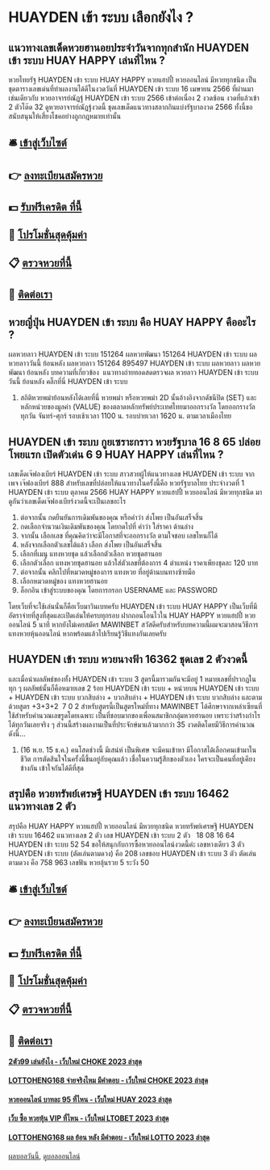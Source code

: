 # HUAYDEN เข้า ระบบ เลือกยังไง ?
## แนวทางเลขเด็ดหวยฮานอยประจำวันจากทุกสำนัก HUAYDEN เข้า ระบบ HUAY HAPPY เล่นที่ไหน ?
หวยไทยรัฐ HUAYDEN เข้า ระบบ HUAY HAPPY หวยแฮปปี้ หวยออนไลน์ มีหวยทุกชนิด เป็นชุดตารางเลขเด่นที่ทำผลงานได้ดีในงวดวันที่ HUAYDEN เข้า ระบบ 16 เมษายน 2566 ที่ผ่านมา เช่นเดียวกับ หวยอาจารย์ณัฏฐ์ HUAYDEN เข้า ระบบ 2566 เข้าต่อเนื่อง 2 งวดซ้อน งวดที่แล้วเข้า 2 ตัวโต๊ด 32 ดูหวยอาจารย์ณัฏฐ์งวดนี้ ชุดเลขเด็ดแนวทางสลากกินแบ่งรัฐบาลงวด 2566 ทั้งนี้ขอสนับสนุนให้เสี่ยงโชคอย่างถูกกฎหมายเท่านั้น

## 🛎 [เข้าสู่เว็บไซต์](https://bit.ly/3BG5bNw)
## 👉 [ลงทะเบียนสมัครหวย](https://bit.ly/3BG5bNw)
## 💵 [รับฟรีเครดิต ที่นี้](https://bit.ly/3C3mvgS)
## 👑 [โปรโมชั่นสุดคุ้มค่า](https://bit.ly/3C3mvgS)
## 📋 [ตรวจหวยที่นี้](https://bit.ly/3C3mvgS)
## 📱 [ติดต่อเรา](https://bit.ly/3C3mvgS)

## หวยญี่ปุ่น HUAYDEN เข้า ระบบ คือ HUAY HAPPY คืออะไร ?
ผลหวยลาว HUAYDEN เข้า ระบบ 151264 ผลหวยพัฒนา 151264 HUAYDEN เข้า ระบบ ผลหวยลาววันนี้ ย้อนหลัง
ผลหวยลาว 151264 895497
 HUAYDEN เข้า ระบบ ผลหวยลาว ผลหวยพัฒนา ย้อนหลัง 
บทความที่เกี่ยวข้อง
 แนวทางถ่ายทอดสดตรวจผล หวยลาว HUAYDEN เข้า ระบบ วันนี้ ย้อนหลัง คลิ๊กที่นี่ HUAYDEN เข้า ระบบ  
1. สถิติหวยพม่าย้อนหลังได้เลยที่นี่ หวยพม่า หรือหวยพม่า 2D นั้นอ้างอิงจากดัชนีปิด (SET) และหลักหน่วยของมูลค่า (VALUE) ของตลาดหลักทรัพย์ประเทศไทยมาออกรางวัล โดยออกรางวัลทุกวัน จันทร์-ศุกร์ รอบเช้าเวลา 1100 น. รอบบ่ายเวลา 1620 น. ตามเวลาเมืองไทย

## HUAYDEN เข้า ระบบ กูยเซราะกราว หวยรัฐบาล 16 8 65 ปล่อยโพยแรก เปิดตัวเด่น 6 9 HUAY HAPPY เล่นที่ไหน ?
เลขเด็ดเจ๊ฟองเบียร์ HUAYDEN เข้า ระบบ สาวสวยผู้ให้แนวทางเลข HUAYDEN เข้า ระบบ จากเพจ เจ๊ฟองเบียร์ 888 สำหรับเลขที่ปล่อยให้แนวทางในครั้งนี้คือ หวยรัฐบาลไทย ประจำงวดที่ 1 HUAYDEN เข้า ระบบ ตุลาคม 2566 HUAY HAPPY หวยแฮปปี้ หวยออนไลน์ มีหวยทุกชนิด มาดูกันว่าเลขเด็ดเจ๊ฟองเบียร์งวดนี้จะเป็นเลขอะไร
1. ต่อจากนั้น กดยืนยันการเดิมพันของคุณ หรือคำว่า ส่งโพย เป็นอันเสร็จสิ้น
2. กดเลือกจำนวนเงินเดิมพันของคุณ โดยกดไปที่ คำว่า ใส่ราคา ด้านล่าง
3. จากนั้น เลือกเลข ที่คุณคิดว่าจะมีโอกาสที่จะออกรางวัล ตามใจชอบ เลขไหนก็ได้
4. หลังจากเลือกตัวเลขได้แล้ว เลือก ส่งโพย เป็นอันเสร็จสิ้น
5. เลือกที่เมนู แทงหวยชุด แล้วเลือกตัวเลือก หวยชุดฮานอย
6. เลือกตัวเลือก แทงหวยชุดฮานอย แล้วใส่ตัวเลขที่ต้องการ 4 ตำแหน่ง ราคาเพียงชุดละ 120 บาท
7. ต่อจากนั้น คลิกไปที่หมวดหมู่ของการ แทงหวย ที่อยู่ด้านบนทางซ้ายมือ
8. เลือกหมวดหมู่ของ แทงหวยฮานอย
9. ล็อกอิน เข้าสู่ระบบของคุณ โดยการกรอก USERNAME และ PASSWORD

โดยเว็บที่จะใช้เล่นนั่นก็คือเว็บมาวินเบทครับ HUAYDEN เข้า ระบบ HUAY HAPPY เป็นเว็บที่มีอัตราจ่ายที่สูงที่สุดและเปิดเล่นให้ครบทุกรอบ ฝากถอนโอนไวใน HUAY HAPPY หวยแฮปปี้ หวยออนไลน์ 5 นาที
หากยังไม่เคยสมัคร MAWINBET
สวัสดีครับสำหรับบทความนี้ผมจะมาสอนวิธีการแทงหวยหุ้นออนไลน์
หากพร้อมแล้วไปเรียนรู้วิธีแทงกันเลยครับ

## HUAYDEN เข้า ระบบ หวยนางฟ้า 16362 ชุดเลข 2 ตัวงวดนี้
และเมื่อนำผลลัพธ์ของทั้ง HUAYDEN เข้า ระบบ 3 สูตรนี้มารวมกันจะมีอยู่ 1 หมายเลขที่ปรากฏในทุก ๆ ผลลัพธ์นั้นก็คือหมายเลข 2
ร้อย HUAYDEN เข้า ระบบ + หน่วยบน HUAYDEN เข้า ระบบ + HUAYDEN เข้า ระบบ บวกสิบล่าง + บวกสิบล่าง + HUAYDEN เข้า ระบบ บวกสิบล่าง และตามด้วยสูตร +3+3+2  7 0 2
สำหรับสูตรนี้เป็นสูตรใหม่ที่ทาง MAWINBET ได้ศึกษาจากเหล่าเซียนที่ใช้สำหรับคำนวณเลขรูดโดยเฉพาะ เป็นที่ชอบมากของเพื่อนสมาชิกกลุ่มหวยฮานอย เพราะว่าสร้างกำไรได้ทุกวันเลยจริง ๆ ส่วนนี้สร้างผลงานเป็นที่ประจักษ์มาแล้วมากกว่า 35 งวดติดโดยมีวิธีการคำนวณดังนี้…
1. (16 พ.ย. 15 ธ.ค.) คนโสดช่วงนี้ มีเสน่ห์ เป็นพิเศษ จะมีคนเข้าหา มีโอกาสได้เลือกคนเข้ามาในชีวิต การตัดสินใจในครั้งนี้ขึ้นอยู่กับคุณแล้ว เชื่อในความรู้สึกของตัวเอง ใครจะเป็นคนที่อยู่เคียงข้างกัน เข้าใจกันได้ดีที่สุด

## สรุปคือ หวยทรัพย์เศรษฐี HUAYDEN เข้า ระบบ 16462 แนวทางเลข 2 ตัว
สรุปคือ HUAY HAPPY หวยแฮปปี้ หวยออนไลน์ มีหวยทุกชนิด หวยทรัพย์เศรษฐี HUAYDEN เข้า ระบบ 16462 แนวทางเลข 2 ตัว เลข HUAYDEN เข้า ระบบ 2 ตัว   18 08 16 64 HUAYDEN เข้า ระบบ 52 54
ขอให้สนุกกับการซื้อหวยออนไลน์งวดนี้ค่ะ
เลขหางเดียว 3 ตัว HUAYDEN เข้า ระบบ (ตัดเล่นตามดวง) คือ 208
เลขชอบ HUAYDEN เข้า ระบบ 3 ตัว ตัดเล่นตามดวง คือ 758 963
เลขฟัน หวยลุ้นรวย 5
ระวัง 50

## 🛎 [เข้าสู่เว็บไซต์](https://bit.ly/3BG5bNw)
## 👉 [ลงทะเบียนสมัครหวย](https://bit.ly/3BG5bNw)
## 💵 [รับฟรีเครดิต ที่นี้](https://bit.ly/3C3mvgS)
## 👑 [โปรโมชั่นสุดคุ้มค่า](https://bit.ly/3C3mvgS)
## 📋 [ตรวจหวยที่นี้](https://bit.ly/3C3mvgS)
## 📱 [ติดต่อเรา](https://bit.ly/3C3mvgS)

#### [2ตัว99 เล่นยังไง - เว็บใหม่ CHOKE 2023 ล่าสุด](https://atom.io/themes/2ตัว99%20เล่นยังไง%20-%20เว็บใหม่%20choke%202023%20ล่าสุด)
#### [LOTTOHENG168 จ่ายจริงไหม มีคำตอบ - เว็บใหม่ CHOKE 2023 ล่าสุด](https://atom.io/themes/lottoheng168%20จ่ายจริงไหม%20มีคำตอบ%20-%20เว็บใหม่%20choke%202023%20ล่าสุด)
#### [หวยออนไลน์ บาทละ 95 ที่ไหน - เว็บใหม่ HUAY 2023 ล่าสุด](https://atom.io/themes/หวยออนไลน์%20บาทละ%2095%20ที่ไหน%20-%20เว็บใหม่%20huay%202023%20ล่าสุด)
#### [เว็บ ซื้อ หวยหุ้น VIP ที่ไหน - เว็บใหม่ LTOBET 2023 ล่าสุด](https://atom.io/themes/เว็บ%20ซื้อ%20หวยหุ้น%20vip%20ที่ไหน%20-%20เว็บใหม่%20ltobet%202023%20ล่าสุด)
#### [LOTTOHENG168 ผล ย้อน หลัง มีคำตอบ - เว็บใหม่ LOTTO 2023 ล่าสุด](https://atom.io/themes/lottoheng168%20ผล%20ย้อน%20หลัง%20มีคำตอบ%20-%20เว็บใหม่%20lotto%202023%20ล่าสุด)

[ผลบอลวันนี้](https://siamsport.tv "ผลบอลวันนี้"), [ดูบอลออนไลน์](https://siamsport.tv/ดูบอลสด "ดูบอลออนไลน์")